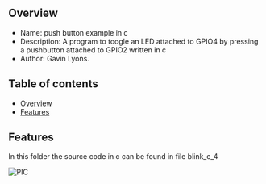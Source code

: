 
Overview
--------------------------------------------
* Name: push button example  in c
* Description: A program to toogle an LED attached to GPIO4
by pressing a pushbutton attached to GPIO2 written in c
* Author: Gavin Lyons.

Table of contents
---------------------------

  * [Overview](#overview)
  * [Features](#features)


Features
----------------------

In this folder the source code in c can be found in file blink_c_4

![PIC](https://github.com/gavinlyonsrepo/pic_12F675_projects/blob/master/images/pushbutton.jpg)


